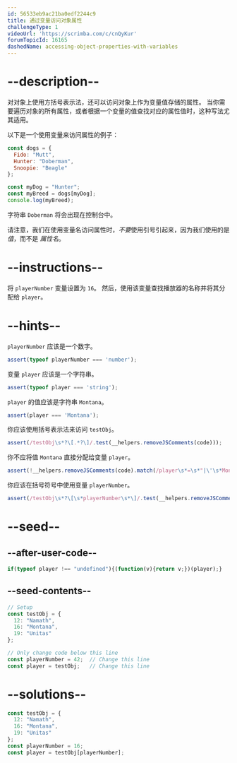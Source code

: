 ```yaml
---
id: 56533eb9ac21ba0edf2244c9
title: 通过变量访问对象属性
challengeType: 1
videoUrl: 'https://scrimba.com/c/cnQyKur'
forumTopicId: 16165
dashedName: accessing-object-properties-with-variables
---
```


# --description--

对对象上使用方括号表示法，还可以访问对象上作为变量值存储的属性。 当你需要遍历对象的所有属性，或者根据一个变量的值查找对应的属性值时，这种写法尤其适用。

以下是一个使用变量来访问属性的例子：

```js
const dogs = {
  Fido: "Mutt",
  Hunter: "Doberman",
  Snoopie: "Beagle"
};

const myDog = "Hunter";
const myBreed = dogs[myDog];
console.log(myBreed);
```

字符串 `Doberman` 将会出现在控制台中。

请注意，我们在使用变量名访问属性时，*不要*使用引号引起来，因为我们使用的是 *值*，而不是 *属性名*。

# --instructions--

将 `playerNumber` 变量设置为 `16`。 然后，使用该变量查找播放器的名称并将其分配给 `player`。

# --hints--

`playerNumber` 应该是一个数字。

```js
assert(typeof playerNumber === 'number');
```

变量 `player` 应该是一个字符串。

```js
assert(typeof player === 'string');
```

`player` 的值应该是字符串 `Montana`。

```js
assert(player === 'Montana');
```

你应该使用括号表示法来访问 `testObj`。

```js
assert(/testObj\s*?\[.*?\]/.test(__helpers.removeJSComments(code)));
```

你不应将值 `Montana` 直接分配给变量 `player`。

```js
assert(!__helpers.removeJSComments(code).match(/player\s*=\s*"|\'\s*Montana\s*"|\'\s*;/gi));
```

你应该在括号符号中使用变量 `playerNumber`。

```js
assert(/testObj\s*?\[\s*playerNumber\s*\]/.test(__helpers.removeJSComments(code)));
```

# --seed--

## --after-user-code--

```js
if(typeof player !== "undefined"){(function(v){return v;})(player);}
```

## --seed-contents--

```js
// Setup
const testObj = {
  12: "Namath",
  16: "Montana",
  19: "Unitas"
};

// Only change code below this line
const playerNumber = 42;  // Change this line
const player = testObj;   // Change this line
```

# --solutions--

```js
const testObj = {
  12: "Namath",
  16: "Montana",
  19: "Unitas"
};
const playerNumber = 16;
const player = testObj[playerNumber];
```
